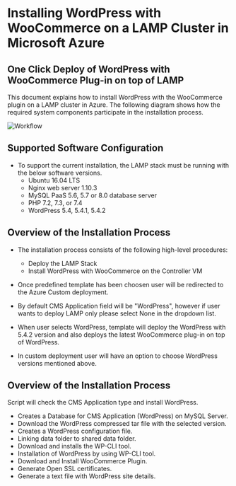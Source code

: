 # Installing WordPress with WooCommerce on a LAMP Cluster in Microsoft Azure

## One Click Deploy of WordPress with WooCommerce Plug-in on top of LAMP
This document explains how to install WordPress with the WooCommerce plugin on a LAMP cluster in Azure. The following diagram shows how the required system components participate in the installation process.

![Workflow](https://github.com/asift91/LAMP/blob/mat78/images/One_Click_WP.png)

## Supported Software Configuration
- To support the current installation, the LAMP stack must be running with the below software versions.
	*	Ubuntu 16.04 LTS
	*	Nginx web server 1.10.3
	*	MySQL PaaS 5.6, 5.7 or 8.0 database server
	*	PHP 7.2, 7.3, or 7.4 
    *   WordPress 5.4, 5.4.1, 5.4.2

## Overview of the Installation Process
- The installation process consists of the following high-level procedures:
	*	Deploy the LAMP Stack
	*	Install WordPress with WooCommerce on the Controller VM

- Once predefined template has been choosen user will be redirected to the Azure Custom deployment.

- By default CMS Application field will be "WordPress", however if user wants to deploy LAMP only please select None in the dropdown list.

- When user selects WordPress, template will deploy the WordPress with 5.4.2 version and also deploys the latest WooCommerce plug-in on top of WordPress.

- In custom deployment user will have an option to choose WordPress versions mentioned above.

## Overview of the Installation Process

Script will check the CMS Application type and install WordPress.

* Creates a Database for CMS Application (WordPress) on MySQL Server.
* Download the WordPress compressed tar file with the selected version.
* Creates a WordPress configuration file.
* Linking data folder to shared data folder.
* Download and installs the WP-CLI tool.
* Installation of WordPress by using WP-CLI tool.
* Download and Install WooCommerce Plugin.
* Generate Open SSL certificates.
* Generate a text file with WordPress site details.
